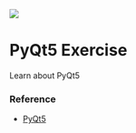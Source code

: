 ![](https://upload.wikimedia.org/wikipedia/commons/thumb/0/0b/Qt_logo_2016.svg/640px-Qt_logo_2016.svg.png)

# PyQt5 Exercise

Learn about PyQt5

### Reference
* [PyQt5](https://doc.qt.io/qtforpython/modules.html)
